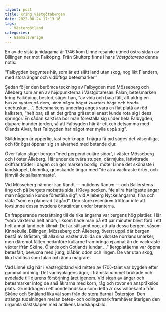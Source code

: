 ```yaml
---
layout: post
title: Kring västgötabergen
date: 2022-08-24 17:13:16
tags: 
  - Västergötland
categories: 
  - Gammalsverige
---
```


En av de sista junidagarna år 1746 kom Linné resande utmed östra sidan av Billingen ner mot Falköping. Från Skultorp finns i hans _Västgötaresa_ denna notis:

&#8220;Falbygden begyntes här, som är ett slätt land utan skog, nog likt Flandern, med stora ängar och vidlöftiga betesmarker.&#8221;

Sedan följer den berömda teckning av Falbygden med Mösseberg och Ålleberg som är en av höjdpunkterna i Västgötaresan. Falan, betesmarken kring Falköping, bestod, säger han, &#8220;av vida och bara fält, att aldrig en buske syntes på dem, utom några högst kvarters höga och breda enebuskar ...&#8221;. Betesmarkens underlag anges vara en flat platå av röd kalksten, &#8220;helt bar, så att det gröna gräset allenast kunde rota sig i dess springor. En sådan kalkflisa bör man föreställa sig under hela Falbygden, djupare inunder jorden, så att Falbygden här är ett och detsamma med Ölands Alvar, fast Falbygden har något mer mylla uppå sig&#8221;.

Skildringen är ypperlig, fast och knapp. I några få ord säges det väsentliga, och för ögat öppnar sig en alvarhed med betande djur.

Över falan stiger bergen &#8220;med perpendiculäre sidor&#8221;, i väster Mösseberg och i öster Ålleberg. Här under de tvära stupen, där mjuka, lättvittrade skiffrar träder i dagen och gör marken bördig, möter Linné det skönaste i landskapet, blomrika, grönskande ängar med &#8220;de allra vackraste örter, och jämväl de sällsammaste&#8221;.

Vid Mösseberg nämner han Randt &mdash; nutidens Ranten &mdash; och Ballerstens äng och på bergets motsatta sida, i Kleva socken, &#8220;de allra härligaste ängar man någonsin kunde föreställa sig&#8221;, vid Ålleberg Nyckelängarna, fina och släta &#8220;som en planerad trägård&#8221;. Den store resenären tröttnar inte att lovsjunga dessa bygdens örtagårdar under branterna.

En frapperande motsättning till de rika ängarna var bergens hög platåer. Här &#8220;voro växterna helt andra, liksom hade man på ett par minuter blivit förd i ett helt annat land och klimat: Det är sällsamt nog, att alla dessa bergen, såsom Kinnekulle, Billingen, Mösseberg och Ålleberg, överst uppå där bergen bestå av Gråsten, till alla sina växter avbilda de vildaste norrlandsmarker, men däremot fälten nedanföre kullarne frambringa ej annat än de vackraste växter ifrån Skåne, Ölands och Gotlands lundar ...&#8221; Bergplatåerna var öppna betesfält, bevuxna med ljung, blåbär, odon och lingon. De var utan skog, lika trädlösa som falan och ännu magrare.

Vad Linné såg här i Västergötland vid mitten av 1700-talet var bygden efter gammal ordning. Det var byalagens ägor, i främsta rummet brukade och avdelade till djurens försörjning året igenom. Vid sidan av ängar och betesmarker intog de små åkrarna med korn, råg och rovor en anspråkslös plats. Grunddragen i ett bondelandskap som detta är oss välbekanta från Skåne och Småland lika väl som från de stora öarna i Östersjön. Den stränga tudelningen mellan betes- och odlingsmark framhäver återigen den urgamla släktskapen med antikens landskapsbild.

